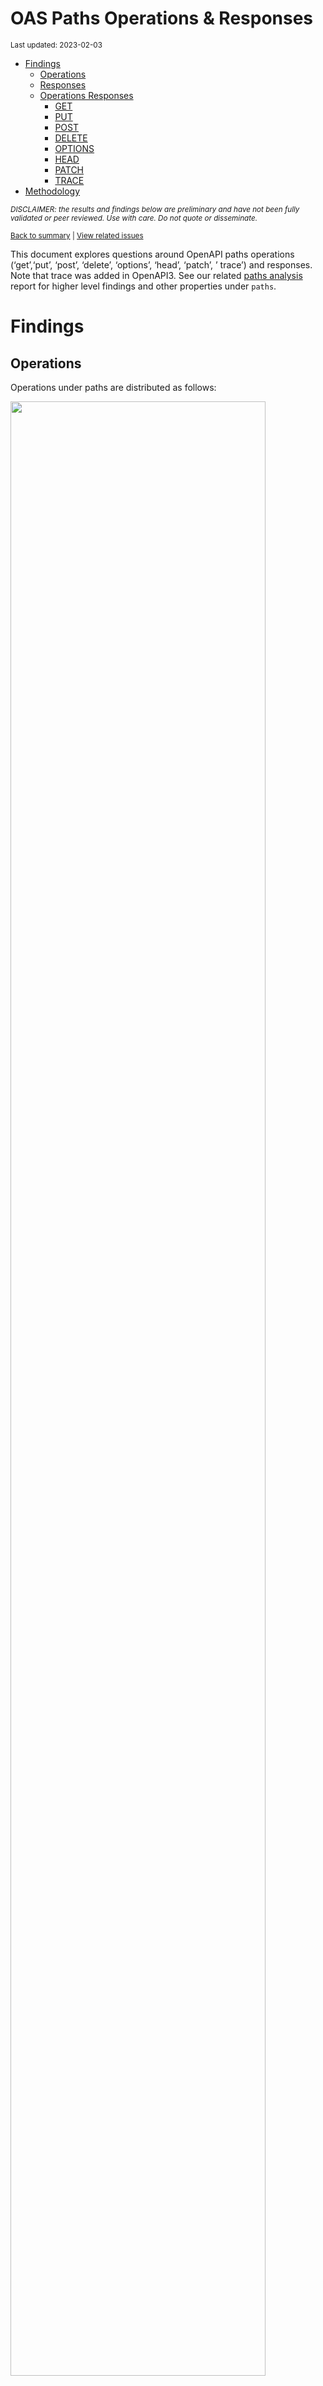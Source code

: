 OAS Paths Operations & Responses
================
<sup>Last updated: 2023-02-03</sup>

- <a href="#findings" id="toc-findings">Findings</a>
  - <a href="#operations" id="toc-operations">Operations</a>
  - <a href="#responses" id="toc-responses">Responses</a>
  - <a href="#operations-responses" id="toc-operations-responses">Operations
    Responses</a>
    - <a href="#get" id="toc-get">GET</a>
    - <a href="#put" id="toc-put">PUT</a>
    - <a href="#post" id="toc-post">POST</a>
    - <a href="#delete" id="toc-delete">DELETE</a>
    - <a href="#options" id="toc-options">OPTIONS</a>
    - <a href="#head" id="toc-head">HEAD</a>
    - <a href="#patch" id="toc-patch">PATCH</a>
    - <a href="#trace" id="toc-trace">TRACE</a>
- <a href="#methodology" id="toc-methodology">Methodology</a>

<sup>*DISCLAIMER: the results and findings below are preliminary and
have not been fully validated or peer reviewed. Use with care. Do not
quote or disseminate.*</sup>

<sup>[Back to summary](oas_summary.md) \| [View related
issues](https://github.com/postman-open-technologies/knowledge-base/labels/oas%3Aoperations)</sup>

This document explores questions around OpenAPI paths operations
(‘get’,‘put’, ‘post’, ‘delete’, ‘options’, ‘head’, ‘patch’, ’ trace’)
and responses. Note that trace was added in OpenAPI3. See our related
[paths analysis](oas_paths.md) report for higher level findings and
other properties under `paths`.

# Findings

## Operations

Operations under paths are distributed as follows:

<img src="oas_paths_operations_files/figure-gfm/oas_paths_operations-1.png" width="90%" />

<details>
<summary>
Table: Counts and percentages of operations under paths
</summary>

| operation |      n |       pct |
|:----------|-------:|----------:|
| get       | 167140 | 0.5084277 |
| post      |  92206 | 0.2804839 |
| put       |  31129 | 0.0946921 |
| delete    |  29052 | 0.0883741 |
| patch     |   8124 | 0.0247126 |
| options   |    746 | 0.0022693 |
| head      |    342 | 0.0010403 |

</details>

## Responses

- Across all 854,944 responses, the most common codes or values are
  `200` 279,647 (32.7%), `400` 95,199 (11.1%), `404` 86,550 (10.1%),
  `401` 77,596 (9.1%), and `403` 62,919 (7.4%)
- A number of unassigned, / invalid codes and extensions were found. See
  table below for details.
- No significant variations were observed across specification versions
  (2.x vs 3.x) or collections

<img src="oas_paths_operations_files/figure-gfm/oas_paths_responses-1.png" width="90%" />

<details>
<summary>
Table: Counts and percentages of responses under paths (across all
operations)
</summary>

| response                             |      n |       pct |
|:-------------------------------------|-------:|----------:|
| 200                                  | 279647 | 0.3270939 |
| 400                                  |  95199 | 0.1113512 |
| 404                                  |  86550 | 0.1012347 |
| 401                                  |  77596 | 0.0907615 |
| 403                                  |  62919 | 0.0735943 |
| 500                                  |  62901 | 0.0735732 |
| default                              |  50931 | 0.0595723 |
| 201                                  |  22077 | 0.0258227 |
| 204                                  |  20835 | 0.0243700 |
| 429                                  |  15546 | 0.0181836 |
| 405                                  |  11362 | 0.0132898 |
| 409                                  |   9161 | 0.0107153 |
| 422                                  |   7696 | 0.0090018 |
| 202                                  |   7185 | 0.0084041 |
| 503                                  |   6391 | 0.0074753 |
| 415                                  |   6347 | 0.0074239 |
| 406                                  |   5552 | 0.0064940 |
| 502                                  |   3259 | 0.0038119 |
| 501                                  |   3156 | 0.0036915 |
| 304                                  |   2237 | 0.0026165 |
| 410                                  |   1744 | 0.0020399 |
| 504                                  |   1675 | 0.0019592 |
| 408                                  |   1429 | 0.0016715 |
| 412                                  |   1183 | 0.0013837 |
| 5XX                                  |   1014 | 0.0011860 |
| 480                                  |    984 | 0.0011510 |
| 481                                  |    892 | 0.0010433 |
| 4XX                                  |    874 | 0.0010223 |
| 482                                  |    750 | 0.0008773 |
| 302                                  |    593 | 0.0006936 |
| 483                                  |    556 | 0.0006503 |
| 402                                  |    525 | 0.0006141 |
| 413                                  |    485 | 0.0005673 |
| 484                                  |    425 | 0.0004971 |
| 300                                  |    414 | 0.0004842 |
| 420                                  |    386 | 0.0004515 |
| 207                                  |    358 | 0.0004187 |
| 485                                  |    304 | 0.0003556 |
| 301                                  |    269 | 0.0003146 |
| 307                                  |    210 | 0.0002456 |
| 505                                  |    202 | 0.0002363 |
| 486                                  |    194 | 0.0002269 |
| 203                                  |    193 | 0.0002257 |
| 414                                  |    178 | 0.0002082 |
| 303                                  |    147 | 0.0001719 |
| 206                                  |    140 | 0.0001638 |
| 487                                  |    131 | 0.0001532 |
| 418                                  |    122 | 0.0001427 |
| 205                                  |    101 | 0.0001181 |
| 416                                  |     94 | 0.0001099 |
| 417                                  |     91 | 0.0001064 |
| 419                                  |     85 | 0.0000994 |
| 426                                  |     69 | 0.0000807 |
| 424                                  |     68 | 0.0000795 |
| 488                                  |     65 | 0.0000760 |
| 555                                  |     62 | 0.0000725 |
| 456                                  |     61 | 0.0000713 |
| 449                                  |     56 | 0.0000655 |
| 489                                  |     46 | 0.0000538 |
| 308                                  |     44 | 0.0000515 |
| 423                                  |     43 | 0.0000503 |
| 529                                  |     43 | 0.0000503 |
| 490                                  |     39 | 0.0000456 |
| 510                                  |     39 | 0.0000456 |
| 411                                  |     37 | 0.0000433 |
| 210                                  |     36 | 0.0000421 |
| 491                                  |     34 | 0.0000398 |
| 596                                  |     34 | 0.0000398 |
| 599                                  |     30 | 0.0000351 |
| 999                                  |     30 | 0.0000351 |
| 492                                  |     29 | 0.0000339 |
| 299                                  |     26 | 0.0000304 |
| 461                                  |     26 | 0.0000304 |
| 512                                  |     26 | 0.0000304 |
| 520                                  |     26 | 0.0000304 |
| 507                                  |     25 | 0.0000292 |
| 909                                  |     25 | 0.0000292 |
| 493                                  |     24 | 0.0000281 |
| 515                                  |     23 | 0.0000269 |
| 521                                  |     23 | 0.0000269 |
| 101                                  |     22 | 0.0000257 |
| 494                                  |     22 | 0.0000257 |
| 495                                  |     22 | 0.0000257 |
| 553                                  |     22 | 0.0000257 |
| 407                                  |     21 | 0.0000246 |
| 496                                  |     20 | 0.0000234 |
| 460                                  |     19 | 0.0000222 |
| 497                                  |     19 | 0.0000222 |
| 499                                  |     19 | 0.0000222 |
| 498                                  |     18 | 0.0000211 |
| x-csm-error-codes                    |     18 | 0.0000211 |
| 421                                  |     16 | 0.0000187 |
| 100                                  |     10 | 0.0000117 |
| 2XX                                  |     10 | 0.0000117 |
| 428                                  |     10 | 0.0000117 |
| 506                                  |     10 | 0.0000117 |
| 462                                  |      9 | 0.0000105 |
| 508                                  |      9 | 0.0000105 |
| 425                                  |      8 | 0.0000094 |
| 509                                  |      8 | 0.0000094 |
| 511                                  |      8 | 0.0000094 |
| 900                                  |      8 | 0.0000094 |
| 430                                  |      7 | 0.0000082 |
| 531                                  |      7 | 0.0000082 |
| 102                                  |      6 | 0.0000070 |
| 451                                  |      6 | 0.0000070 |
| 457                                  |      6 | 0.0000070 |
| 467                                  |      6 | 0.0000070 |
| 513                                  |      6 | 0.0000070 |
| 514                                  |      6 | 0.0000070 |
| 450                                  |      5 | 0.0000058 |
| 463                                  |      5 | 0.0000058 |
| 477                                  |      5 | 0.0000058 |
| 478                                  |      5 | 0.0000058 |
| 479                                  |      5 | 0.0000058 |
| 516                                  |      5 | 0.0000058 |
| 910                                  |      5 | 0.0000058 |
| x-notification                       |      5 | 0.0000058 |
| 226                                  |      4 | 0.0000047 |
| 440                                  |      4 | 0.0000047 |
| 465                                  |      4 | 0.0000047 |
| 466                                  |      4 | 0.0000047 |
| 522                                  |      4 | 0.0000047 |
| 523                                  |      4 | 0.0000047 |
| 550                                  |      4 | 0.0000047 |
| 703                                  |      4 | 0.0000047 |
| x-32700                              |      4 | 0.0000047 |
| x-std-errors                         |      4 | 0.0000047 |
| 208                                  |      3 | 0.0000035 |
| 222                                  |      3 | 0.0000035 |
| 438                                  |      3 | 0.0000035 |
| 455                                  |      3 | 0.0000035 |
| 458                                  |      3 | 0.0000035 |
| 464                                  |      3 | 0.0000035 |
| 468                                  |      3 | 0.0000035 |
| 475                                  |      3 | 0.0000035 |
| 517                                  |      3 | 0.0000035 |
| 524                                  |      3 | 0.0000035 |
| 525                                  |      3 | 0.0000035 |
| 526                                  |      3 | 0.0000035 |
| 527                                  |      3 | 0.0000035 |
| 540                                  |      3 | 0.0000035 |
| 552                                  |      3 | 0.0000035 |
| x-3                                  |      3 | 0.0000035 |
| x-32602                              |      3 | 0.0000035 |
| x-vendor-operation-response-property |      3 | 0.0000035 |
| 236                                  |      2 | 0.0000023 |
| 444                                  |      2 | 0.0000023 |
| 448                                  |      2 | 0.0000023 |
| 454                                  |      2 | 0.0000023 |
| 473                                  |      2 | 0.0000023 |
| 518                                  |      2 | 0.0000023 |
| 528                                  |      2 | 0.0000023 |
| 530                                  |      2 | 0.0000023 |
| 551                                  |      2 | 0.0000023 |
| 103                                  |      1 | 0.0000012 |
| 209                                  |      1 | 0.0000012 |
| 215                                  |      1 | 0.0000012 |
| 218                                  |      1 | 0.0000012 |
| 220                                  |      1 | 0.0000012 |
| 250                                  |      1 | 0.0000012 |
| 255                                  |      1 | 0.0000012 |
| 305                                  |      1 | 0.0000012 |
| 306                                  |      1 | 0.0000012 |
| 333                                  |      1 | 0.0000012 |
| 431                                  |      1 | 0.0000012 |
| 469                                  |      1 | 0.0000012 |
| 472                                  |      1 | 0.0000012 |
| 474                                  |      1 | 0.0000012 |
| 476                                  |      1 | 0.0000012 |
| 532                                  |      1 | 0.0000012 |
| 533                                  |      1 | 0.0000012 |
| 534                                  |      1 | 0.0000012 |
| 535                                  |      1 | 0.0000012 |
| 536                                  |      1 | 0.0000012 |
| 544                                  |      1 | 0.0000012 |
| 560                                  |      1 | 0.0000012 |
| 561                                  |      1 | 0.0000012 |
| 591                                  |      1 | 0.0000012 |
| 593                                  |      1 | 0.0000012 |
| 598                                  |      1 | 0.0000012 |
| 601                                  |      1 | 0.0000012 |
| 704                                  |      1 | 0.0000012 |
| x-codegen-request-body-name          |      1 | 0.0000012 |
| x-swrclassic                         |      1 | 0.0000012 |

</details>

## Operations Responses

### GET

- GET is the \#1 ranked operation
- Across the 414,507 responses for GET, the most common values are `200`
  160,671 (38.8%), `404` 44,509 (10.7%), `400` 40,860 (9.9%), `401`
  35,942 (8.7%), and `500` 31,073 (7.5%)

<img src="oas_paths_operations_files/figure-gfm/oas_paths_operations_responses_get-1.png" width="90%" />

<details>
<summary>
Table: Counts and percentages of responses for the GET operation
</summary>

| response                             |      n |       pct |
|:-------------------------------------|-------:|----------:|
| 200                                  | 160671 | 0.3876195 |
| 404                                  |  44509 | 0.1073782 |
| 400                                  |  40860 | 0.0985749 |
| 401                                  |  35942 | 0.0867102 |
| 500                                  |  31073 | 0.0749638 |
| 403                                  |  29221 | 0.0704958 |
| default                              |  26763 | 0.0645659 |
| 429                                  |   7475 | 0.0180335 |
| 405                                  |   4355 | 0.0105065 |
| 204                                  |   3796 | 0.0091579 |
| 503                                  |   3717 | 0.0089673 |
| 406                                  |   3343 | 0.0080650 |
| 415                                  |   3020 | 0.0072858 |
| 202                                  |   2460 | 0.0059348 |
| 409                                  |   2278 | 0.0054957 |
| 422                                  |   2051 | 0.0049480 |
| 502                                  |   1861 | 0.0044897 |
| 304                                  |   1664 | 0.0040144 |
| 501                                  |   1456 | 0.0035126 |
| 504                                  |   1161 | 0.0028009 |
| 410                                  |    828 | 0.0019976 |
| 408                                  |    658 | 0.0015874 |
| 5XX                                  |    505 | 0.0012183 |
| 4XX                                  |    480 | 0.0011580 |
| 302                                  |    332 | 0.0008010 |
| 201                                  |    286 | 0.0006900 |
| 412                                  |    286 | 0.0006900 |
| 420                                  |    252 | 0.0006080 |
| 300                                  |    247 | 0.0005959 |
| 301                                  |    233 | 0.0005621 |
| 402                                  |    204 | 0.0004922 |
| 413                                  |    185 | 0.0004463 |
| 480                                  |    176 | 0.0004246 |
| 481                                  |    166 | 0.0004005 |
| 203                                  |    164 | 0.0003957 |
| 307                                  |    156 | 0.0003764 |
| 505                                  |    146 | 0.0003522 |
| 207                                  |    139 | 0.0003353 |
| 482                                  |    134 | 0.0003233 |
| 414                                  |    123 | 0.0002967 |
| 206                                  |    113 | 0.0002726 |
| 418                                  |    106 | 0.0002557 |
| 416                                  |     79 | 0.0001906 |
| 303                                  |     78 | 0.0001882 |
| 483                                  |     71 | 0.0001713 |
| 484                                  |     56 | 0.0001351 |
| 426                                  |     44 | 0.0001062 |
| 485                                  |     39 | 0.0000941 |
| 417                                  |     38 | 0.0000917 |
| 419                                  |     34 | 0.0000820 |
| 456                                  |     29 | 0.0000700 |
| 555                                  |     27 | 0.0000651 |
| 423                                  |     27 | 0.0000651 |
| 299                                  |     25 | 0.0000603 |
| 529                                  |     22 | 0.0000531 |
| 553                                  |     21 | 0.0000507 |
| 510                                  |     20 | 0.0000483 |
| 205                                  |     18 | 0.0000434 |
| 424                                  |     17 | 0.0000410 |
| 101                                  |     16 | 0.0000386 |
| 999                                  |     15 | 0.0000362 |
| 308                                  |     14 | 0.0000338 |
| 461                                  |     11 | 0.0000265 |
| 512                                  |     11 | 0.0000265 |
| 407                                  |     10 | 0.0000241 |
| 909                                  |     10 | 0.0000241 |
| 596                                  |     10 | 0.0000241 |
| 520                                  |      8 | 0.0000193 |
| 460                                  |      8 | 0.0000193 |
| 462                                  |      8 | 0.0000193 |
| 421                                  |      7 | 0.0000169 |
| 100                                  |      6 | 0.0000145 |
| 910                                  |      5 | 0.0000121 |
| 900                                  |      5 | 0.0000121 |
| 521                                  |      5 | 0.0000121 |
| 411                                  |      5 | 0.0000121 |
| 515                                  |      5 | 0.0000121 |
| 428                                  |      5 | 0.0000121 |
| 467                                  |      4 | 0.0000097 |
| x-csm-error-codes                    |      4 | 0.0000097 |
| 465                                  |      4 | 0.0000097 |
| 2XX                                  |      4 | 0.0000097 |
| x-vendor-operation-response-property |      3 | 0.0000072 |
| 222                                  |      3 | 0.0000072 |
| 451                                  |      3 | 0.0000072 |
| 487                                  |      3 | 0.0000072 |
| 102                                  |      3 | 0.0000072 |
| 486                                  |      3 | 0.0000072 |
| 449                                  |      3 | 0.0000072 |
| 703                                  |      3 | 0.0000072 |
| 236                                  |      2 | 0.0000048 |
| 523                                  |      2 | 0.0000048 |
| 527                                  |      2 | 0.0000048 |
| 525                                  |      2 | 0.0000048 |
| 430                                  |      2 | 0.0000048 |
| 552                                  |      2 | 0.0000048 |
| 444                                  |      2 | 0.0000048 |
| 208                                  |      2 | 0.0000048 |
| 511                                  |      2 | 0.0000048 |
| 526                                  |      2 | 0.0000048 |
| 522                                  |      2 | 0.0000048 |
| 440                                  |      2 | 0.0000048 |
| 550                                  |      2 | 0.0000048 |
| 489                                  |      1 | 0.0000024 |
| 509                                  |      1 | 0.0000024 |
| 450                                  |      1 | 0.0000024 |
| 496                                  |      1 | 0.0000024 |
| x-codegen-request-body-name          |      1 | 0.0000024 |
| 425                                  |      1 | 0.0000024 |
| 431                                  |      1 | 0.0000024 |
| 598                                  |      1 | 0.0000024 |
| 218                                  |      1 | 0.0000024 |
| 472                                  |      1 | 0.0000024 |
| 220                                  |      1 | 0.0000024 |
| 226                                  |      1 | 0.0000024 |
| 210                                  |      1 | 0.0000024 |
| 494                                  |      1 | 0.0000024 |
| 495                                  |      1 | 0.0000024 |
| 524                                  |      1 | 0.0000024 |
| 497                                  |      1 | 0.0000024 |
| 561                                  |      1 | 0.0000024 |
| 507                                  |      1 | 0.0000024 |
| 490                                  |      1 | 0.0000024 |
| 528                                  |      1 | 0.0000024 |
| 333                                  |      1 | 0.0000024 |
| 103                                  |      1 | 0.0000024 |
| 530                                  |      1 | 0.0000024 |
| 601                                  |      1 | 0.0000024 |
| 551                                  |      1 | 0.0000024 |
| 506                                  |      1 | 0.0000024 |
| 508                                  |      1 | 0.0000024 |
| 499                                  |      1 | 0.0000024 |
| x-swrclassic                         |      1 | 0.0000024 |
| 560                                  |      1 | 0.0000024 |
| 306                                  |      1 | 0.0000024 |
| 544                                  |      1 | 0.0000024 |
| 305                                  |      1 | 0.0000024 |
| 488                                  |      1 | 0.0000024 |
| 498                                  |      1 | 0.0000024 |
| 491                                  |      1 | 0.0000024 |

</details>

### PUT

- PUT is the \#3 ranked operation
- Across the 97,715 responses for PUT, the most common values are `200`
  25,904 (26.5%), `400` 13,494 (13.8%), `404` 11,866 (12.1%), `401`
  9,888 (10.1%), and `403` 8,322 (8.5%)

<img src="oas_paths_operations_files/figure-gfm/oas_paths_operations_responses_put-1.png" width="90%" />

<details>
<summary>
Table: Counts and percentages of responses for the PUT operation
</summary>

| response |     n |       pct |
|:---------|------:|----------:|
| 200      | 25904 | 0.2650975 |
| 400      | 13494 | 0.1380955 |
| 404      | 11866 | 0.1214348 |
| 401      |  9888 | 0.1011922 |
| 403      |  8322 | 0.0851660 |
| 500      |  7381 | 0.0755360 |
| default  |  4179 | 0.0427672 |
| 429      |  3742 | 0.0382950 |
| 201      |  2810 | 0.0287571 |
| 204      |  2486 | 0.0254413 |
| 405      |  1353 | 0.0138464 |
| 422      |  1118 | 0.0114414 |
| 409      |   953 | 0.0097529 |
| 202      |   790 | 0.0080847 |
| 415      |   524 | 0.0053625 |
| 406      |   370 | 0.0037865 |
| 503      |   363 | 0.0037149 |
| 412      |   326 | 0.0033362 |
| 501      |   307 | 0.0031418 |
| 502      |   225 | 0.0023026 |
| 410      |   214 | 0.0021900 |
| 408      |   161 | 0.0016476 |
| 304      |   114 | 0.0011667 |
| 5XX      |    59 | 0.0006038 |
| 504      |    51 | 0.0005219 |
| 207      |    46 | 0.0004708 |
| 482      |    41 | 0.0004196 |
| 480      |    41 | 0.0004196 |
| 481      |    41 | 0.0004196 |
| 505      |    41 | 0.0004196 |
| 205      |    39 | 0.0003991 |
| 483      |    37 | 0.0003787 |
| 485      |    37 | 0.0003787 |
| 484      |    37 | 0.0003787 |
| 486      |    34 | 0.0003480 |
| 487      |    30 | 0.0003070 |
| 307      |    25 | 0.0002558 |
| 301      |    24 | 0.0002456 |
| 413      |    24 | 0.0002456 |
| 210      |    22 | 0.0002251 |
| 521      |    18 | 0.0001842 |
| 402      |    17 | 0.0001740 |
| 302      |    15 | 0.0001535 |
| 300      |    14 | 0.0001433 |
| 4XX      |    12 | 0.0001228 |
| 555      |    12 | 0.0001228 |
| 420      |    10 | 0.0001023 |
| 414      |    10 | 0.0001023 |
| 417      |     9 | 0.0000921 |
| 416      |     7 | 0.0000716 |
| 456      |     6 | 0.0000614 |
| 424      |     6 | 0.0000614 |
| 423      |     6 | 0.0000614 |
| 203      |     6 | 0.0000614 |
| 510      |     5 | 0.0000512 |
| 460      |     4 | 0.0000409 |
| 407      |     4 | 0.0000409 |
| 428      |     4 | 0.0000409 |
| 449      |     4 | 0.0000409 |
| 461      |     4 | 0.0000409 |
| 2XX      |     3 | 0.0000307 |
| 303      |     3 | 0.0000307 |
| 308      |     3 | 0.0000307 |
| 515      |     2 | 0.0000205 |
| 550      |     2 | 0.0000205 |
| 507      |     1 | 0.0000102 |
| 411      |     1 | 0.0000102 |
| 703      |     1 | 0.0000102 |
| 540      |     1 | 0.0000102 |
| 206      |     1 | 0.0000102 |
| 524      |     1 | 0.0000102 |
| 551      |     1 | 0.0000102 |
| 552      |     1 | 0.0000102 |
| 100      |     1 | 0.0000102 |
| 512      |     1 | 0.0000102 |

</details>

### POST

- POST is the \#2 ranked operation
- Across the 239,541 responses for POST, the most common values are
  `200` 67,999 (28.4%), `400` 29,367 (12.3%), `401` 21,675 (9%), `500`
  18,377 (7.7%), and `201` 18,345 (7.7%)

<img src="oas_paths_operations_files/figure-gfm/oas_paths_operations_responses_post-1.png" width="90%" />

<details>
<summary>
Table: Counts and percentages of responses for the POST operation
</summary>

| response          |     n |       pct |
|:------------------|------:|----------:|
| 200               | 67999 | 0.2838721 |
| 400               | 29367 | 0.1225970 |
| 401               | 21675 | 0.0904856 |
| 500               | 18377 | 0.0767176 |
| 201               | 18345 | 0.0765840 |
| 403               | 17359 | 0.0724678 |
| 404               | 16815 | 0.0701968 |
| default           | 14512 | 0.0605825 |
| 409               |  4363 | 0.0182140 |
| 405               |  4278 | 0.0178592 |
| 422               |  3410 | 0.0142356 |
| 429               |  3255 | 0.0135885 |
| 204               |  3124 | 0.0130416 |
| 202               |  2678 | 0.0111797 |
| 415               |  1901 | 0.0079360 |
| 503               |  1793 | 0.0074851 |
| 406               |  1068 | 0.0044585 |
| 501               |   957 | 0.0039951 |
| 480               |   731 | 0.0030517 |
| 502               |   686 | 0.0028638 |
| 481               |   649 | 0.0027093 |
| 482               |   541 | 0.0022585 |
| 408               |   440 | 0.0018368 |
| 483               |   416 | 0.0017367 |
| 504               |   410 | 0.0017116 |
| 410               |   402 | 0.0016782 |
| 412               |   322 | 0.0013442 |
| 484               |   303 | 0.0012649 |
| 5XX               |   279 | 0.0011647 |
| 413               |   250 | 0.0010437 |
| 402               |   249 | 0.0010395 |
| 302               |   236 | 0.0009852 |
| 4XX               |   207 | 0.0008642 |
| 485               |   203 | 0.0008475 |
| 304               |   185 | 0.0007723 |
| 486               |   139 | 0.0005803 |
| 207               |   136 | 0.0005678 |
| 420               |   115 | 0.0004801 |
| 487               |    96 | 0.0004008 |
| 488               |    64 | 0.0002672 |
| 303               |    58 | 0.0002421 |
| 300               |    54 | 0.0002254 |
| 489               |    45 | 0.0001879 |
| 449               |    41 | 0.0001712 |
| 419               |    41 | 0.0001712 |
| 490               |    38 | 0.0001586 |
| 414               |    38 | 0.0001586 |
| 417               |    36 | 0.0001503 |
| 491               |    33 | 0.0001378 |
| 599               |    30 | 0.0001252 |
| 492               |    29 | 0.0001211 |
| 205               |    29 | 0.0001211 |
| 411               |    26 | 0.0001085 |
| 493               |    24 | 0.0001002 |
| 596               |    24 | 0.0001002 |
| 456               |    22 | 0.0000918 |
| 494               |    21 | 0.0000877 |
| 507               |    21 | 0.0000877 |
| 495               |    21 | 0.0000877 |
| 203               |    19 | 0.0000793 |
| 496               |    19 | 0.0000793 |
| 206               |    19 | 0.0000793 |
| 424               |    19 | 0.0000793 |
| 497               |    18 | 0.0000751 |
| 520               |    18 | 0.0000751 |
| 499               |    18 | 0.0000751 |
| 529               |    18 | 0.0000751 |
| 498               |    17 | 0.0000710 |
| 307               |    16 | 0.0000668 |
| 308               |    16 | 0.0000668 |
| 426               |    15 | 0.0000626 |
| 909               |    15 | 0.0000626 |
| 999               |    15 | 0.0000626 |
| 418               |    14 | 0.0000584 |
| 515               |    14 | 0.0000584 |
| 512               |    14 | 0.0000584 |
| 510               |    13 | 0.0000543 |
| 210               |    13 | 0.0000543 |
| 505               |    12 | 0.0000501 |
| x-csm-error-codes |    10 | 0.0000417 |
| 506               |     9 | 0.0000376 |
| 421               |     9 | 0.0000376 |
| 508               |     8 | 0.0000334 |
| 423               |     7 | 0.0000292 |
| 460               |     7 | 0.0000292 |
| 509               |     7 | 0.0000292 |
| 425               |     7 | 0.0000292 |
| 407               |     7 | 0.0000292 |
| 531               |     7 | 0.0000292 |
| 514               |     6 | 0.0000250 |
| 101               |     6 | 0.0000250 |
| 513               |     6 | 0.0000250 |
| 457               |     6 | 0.0000250 |
| 511               |     6 | 0.0000250 |
| 463               |     5 | 0.0000209 |
| 479               |     5 | 0.0000209 |
| x-notification    |     5 | 0.0000209 |
| 516               |     5 | 0.0000209 |
| 477               |     5 | 0.0000209 |
| 478               |     5 | 0.0000209 |
| 416               |     5 | 0.0000209 |
| 430               |     5 | 0.0000209 |
| 461               |     4 | 0.0000167 |
| 466               |     4 | 0.0000167 |
| x-32700           |     4 | 0.0000167 |
| 450               |     4 | 0.0000167 |
| 900               |     3 | 0.0000125 |
| 475               |     3 | 0.0000125 |
| 102               |     3 | 0.0000125 |
| x-32602           |     3 | 0.0000125 |
| x-3               |     3 | 0.0000125 |
| 555               |     3 | 0.0000125 |
| 464               |     3 | 0.0000125 |
| 438               |     3 | 0.0000125 |
| 517               |     3 | 0.0000125 |
| 455               |     3 | 0.0000125 |
| 468               |     3 | 0.0000125 |
| 451               |     3 | 0.0000125 |
| 458               |     3 | 0.0000125 |
| 226               |     2 | 0.0000083 |
| 2XX               |     2 | 0.0000083 |
| 440               |     2 | 0.0000083 |
| 473               |     2 | 0.0000083 |
| 448               |     2 | 0.0000083 |
| 301               |     2 | 0.0000083 |
| 467               |     2 | 0.0000083 |
| 523               |     2 | 0.0000083 |
| 518               |     2 | 0.0000083 |
| 454               |     2 | 0.0000083 |
| 522               |     2 | 0.0000083 |
| x-std-errors      |     2 | 0.0000083 |
| 540               |     2 | 0.0000083 |
| 704               |     1 | 0.0000042 |
| 476               |     1 | 0.0000042 |
| 250               |     1 | 0.0000042 |
| 462               |     1 | 0.0000042 |
| 536               |     1 | 0.0000042 |
| 100               |     1 | 0.0000042 |
| 474               |     1 | 0.0000042 |
| 530               |     1 | 0.0000042 |
| 524               |     1 | 0.0000042 |
| 553               |     1 | 0.0000042 |
| 526               |     1 | 0.0000042 |
| 255               |     1 | 0.0000042 |
| 527               |     1 | 0.0000042 |
| 593               |     1 | 0.0000042 |
| 591               |     1 | 0.0000042 |
| 532               |     1 | 0.0000042 |
| 528               |     1 | 0.0000042 |
| 535               |     1 | 0.0000042 |
| 208               |     1 | 0.0000042 |
| 533               |     1 | 0.0000042 |
| 534               |     1 | 0.0000042 |
| 525               |     1 | 0.0000042 |
| 469               |     1 | 0.0000042 |
| 215               |     1 | 0.0000042 |

</details>

### DELETE

- DELETE is the \#4 ranked operation
- Across the 75,490 responses for DELETE, the most common values are
  `200` 17,174 (22.8%), `404` 10,264 (13.6%), `204` 10,220 (13.5%),
  `400` 8,837 (11.7%), and `401` 7,067 (9.4%)

<img src="oas_paths_operations_files/figure-gfm/oas_paths_operations_responses_delete-1.png" width="90%" />

<details>
<summary>
Table: Counts and percentages of responses for the DELETE operation
</summary>

| response          |     n |       pct |
|:------------------|------:|----------:|
| 200               | 17174 | 0.2275003 |
| 404               | 10264 | 0.1359650 |
| 204               | 10220 | 0.1353822 |
| 400               |  8837 | 0.1170619 |
| 401               |  7067 | 0.0936150 |
| 403               |  5548 | 0.0734932 |
| 500               |  4480 | 0.0593456 |
| default           |  4321 | 0.0572394 |
| 202               |  1022 | 0.0135382 |
| 405               |   937 | 0.0124122 |
| 409               |   844 | 0.0111803 |
| 429               |   796 | 0.0105444 |
| 422               |   539 | 0.0071400 |
| 415               |   492 | 0.0065174 |
| 406               |   400 | 0.0052987 |
| 503               |   306 | 0.0040535 |
| 501               |   286 | 0.0037886 |
| 502               |   273 | 0.0036164 |
| 410               |   223 | 0.0029540 |
| 412               |   220 | 0.0029143 |
| 201               |   208 | 0.0027553 |
| 304               |   189 | 0.0025036 |
| 408               |   158 | 0.0020930 |
| 5XX               |   102 | 0.0013512 |
| 4XX               |    78 | 0.0010332 |
| 300               |    44 | 0.0005829 |
| 480               |    36 | 0.0004769 |
| 481               |    36 | 0.0004769 |
| 504               |    34 | 0.0004504 |
| 482               |    34 | 0.0004504 |
| 483               |    32 | 0.0004239 |
| 207               |    31 | 0.0004107 |
| 484               |    29 | 0.0003842 |
| 485               |    25 | 0.0003312 |
| 402               |    24 | 0.0003179 |
| 424               |    21 | 0.0002782 |
| 486               |    18 | 0.0002384 |
| 413               |    17 | 0.0002252 |
| 555               |    10 | 0.0001325 |
| 420               |     9 | 0.0001192 |
| 419               |     8 | 0.0001060 |
| 303               |     8 | 0.0001060 |
| 308               |     7 | 0.0000927 |
| 302               |     7 | 0.0000927 |
| 307               |     7 | 0.0000927 |
| 414               |     7 | 0.0000927 |
| 417               |     6 | 0.0000795 |
| 449               |     6 | 0.0000795 |
| 205               |     5 | 0.0000662 |
| 426               |     5 | 0.0000662 |
| 206               |     4 | 0.0000530 |
| 461               |     4 | 0.0000530 |
| 456               |     4 | 0.0000530 |
| 203               |     4 | 0.0000530 |
| 529               |     3 | 0.0000397 |
| 505               |     3 | 0.0000397 |
| x-std-errors      |     2 | 0.0000265 |
| 487               |     2 | 0.0000265 |
| 515               |     2 | 0.0000265 |
| x-csm-error-codes |     2 | 0.0000265 |
| 226               |     1 | 0.0000132 |
| 2XX               |     1 | 0.0000132 |
| 507               |     1 | 0.0000132 |
| 416               |     1 | 0.0000132 |
| 299               |     1 | 0.0000132 |
| 423               |     1 | 0.0000132 |
| 301               |     1 | 0.0000132 |
| 510               |     1 | 0.0000132 |
| 418               |     1 | 0.0000132 |
| 100               |     1 | 0.0000132 |

</details>

### OPTIONS

- OPTIONS is the \#6 ranked operation
- Across the 1,128 responses for OPTIONS, the most common values are
  `200` 697 (61.8%), `204` 106 (9.4%), `401` 100 (8.9%), `403` 96
  (8.5%), and `500` 33 (2.9%)

<img src="oas_paths_operations_files/figure-gfm/oas_paths_operations_responses_options-1.png" width="90%" />

<details>
<summary>
Table: Counts and percentages of responses for the OPTIONS operation
</summary>

| response |   n |       pct |
|:---------|----:|----------:|
| 200      | 697 | 0.6179078 |
| 204      | 106 | 0.0939716 |
| 401      | 100 | 0.0886525 |
| 403      |  96 | 0.0851064 |
| 500      |  33 | 0.0292553 |
| 400      |  27 | 0.0239362 |
| default  |  26 | 0.0230496 |
| 404      |  19 | 0.0168440 |
| 5XX      |  16 | 0.0141844 |
| 502      |   3 | 0.0026596 |
| 504      |   3 | 0.0026596 |
| 409      |   2 | 0.0017730 |

</details>

### HEAD

- HEAD is the \#7 ranked operation
- Across the 805 responses for HEAD, the most common values are `200`
  268 (33.3%), `401` 106 (13.2%), `403` 82 (10.2%), `204` 81 (10.1%),
  and `default` 76 (9.4%)

<img src="oas_paths_operations_files/figure-gfm/oas_paths_operations_responses_head-1.png" width="90%" />

<details>
<summary>
Table: Counts and percentages of responses for the HEAD operation
</summary>

| response |   n |       pct |
|:---------|----:|----------:|
| 200      | 268 | 0.3329193 |
| 401      | 106 | 0.1316770 |
| 403      |  82 | 0.1018634 |
| 204      |  81 | 0.1006211 |
| default  |  76 | 0.0944099 |
| 404      |  75 | 0.0931677 |
| 500      |  36 | 0.0447205 |
| 400      |  36 | 0.0447205 |
| 406      |   8 | 0.0099379 |
| 503      |   7 | 0.0086957 |
| 429      |   6 | 0.0074534 |
| 501      |   3 | 0.0037267 |
| 409      |   3 | 0.0037267 |
| 419      |   2 | 0.0024845 |
| 412      |   2 | 0.0024845 |
| 5XX      |   2 | 0.0024845 |
| 304      |   2 | 0.0024845 |
| 422      |   2 | 0.0024845 |
| 410      |   2 | 0.0024845 |
| 408      |   2 | 0.0024845 |
| 416      |   1 | 0.0012422 |
| 415      |   1 | 0.0012422 |
| 206      |   1 | 0.0012422 |
| 307      |   1 | 0.0012422 |

</details>

### PATCH

- PATCH is the \#5 ranked operation
- Across the 25,758 responses for PATCH, the most common values are
  `200` 6,934 (26.9%), `404` 3,002 (11.7%), `401` 2,818 (10.9%), `400`
  2,578 (10%), and `403` 2,291 (8.9%)

<img src="oas_paths_operations_files/figure-gfm/oas_paths_operations_responses_patch-1.png" width="90%" />

<details>
<summary>
Table: Counts and percentages of responses for the PATCH operation
</summary>

| response          |    n |       pct |
|:------------------|-----:|----------:|
| 200               | 6934 | 0.2691979 |
| 404               | 3002 | 0.1165463 |
| 401               | 2818 | 0.1094029 |
| 400               | 2578 | 0.1000854 |
| 403               | 2291 | 0.0889432 |
| 500               | 1521 | 0.0590496 |
| default           | 1054 | 0.0409193 |
| 204               | 1022 | 0.0396770 |
| 409               |  718 | 0.0278748 |
| 422               |  576 | 0.0223620 |
| 405               |  439 | 0.0170432 |
| 201               |  428 | 0.0166162 |
| 415               |  409 | 0.0158786 |
| 406               |  363 | 0.0140927 |
| 429               |  272 | 0.0105598 |
| 202               |  235 | 0.0091234 |
| 502               |  211 | 0.0081916 |
| 503               |  205 | 0.0079587 |
| 501               |  147 | 0.0057070 |
| 4XX               |   97 | 0.0037658 |
| 304               |   83 | 0.0032223 |
| 410               |   75 | 0.0029117 |
| 300               |   55 | 0.0021353 |
| 5XX               |   51 | 0.0019800 |
| 402               |   31 | 0.0012035 |
| 412               |   27 | 0.0010482 |
| 504               |   16 | 0.0006212 |
| 555               |   10 | 0.0003882 |
| 408               |   10 | 0.0003882 |
| 205               |   10 | 0.0003882 |
| 301               |    9 | 0.0003494 |
| 413               |    9 | 0.0003494 |
| 207               |    6 | 0.0002329 |
| 426               |    5 | 0.0001941 |
| 424               |    5 | 0.0001941 |
| 307               |    5 | 0.0001941 |
| 411               |    5 | 0.0001941 |
| 308               |    4 | 0.0001553 |
| 461               |    3 | 0.0001165 |
| 302               |    3 | 0.0001165 |
| 449               |    2 | 0.0000776 |
| 423               |    2 | 0.0000776 |
| x-csm-error-codes |    2 | 0.0000776 |
| 206               |    2 | 0.0000776 |
| 417               |    2 | 0.0000776 |
| 507               |    1 | 0.0000388 |
| 209               |    1 | 0.0000388 |
| 428               |    1 | 0.0000388 |
| 418               |    1 | 0.0000388 |
| 416               |    1 | 0.0000388 |
| 100               |    1 | 0.0000388 |

</details>

### TRACE

*This operation is excluded from the analysis as it has, sadly, not been
found so far in any API.*

# Methodology

The above statistics are derived from multiple database views querying
the OpenAPI JSON under the `/paths/<path>/<operation>/<responses>`.
